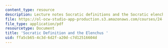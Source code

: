 ```yaml
---
content_type: resource
description: Lecture notes Socratic definitions and the Socratic elenchus.
file: https://ol-ocw-studio-app-production.s3.amazonaws.com/courses/24-01-classics-of-western-philosophy-spring-2016/ffa5cb654c3d6d2fa20dc7d12516604d_MIT24_01S16_SES3.pdf
file_type: application/pdf
resourcetype: Document
title: 'Socratic Definition and the Elenchus '
uid: ffa5cb65-4c3d-6d2f-a20d-c7d12516604d
---
```

